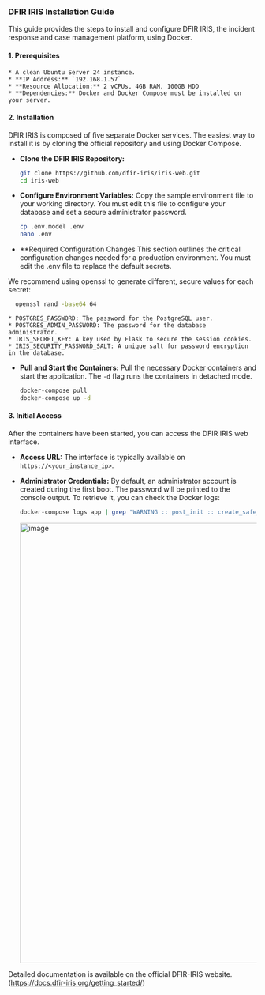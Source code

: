 ### **DFIR IRIS Installation Guide**

This guide provides the steps to install and configure DFIR IRIS, the incident response and case management platform, using Docker.

#### **1. Prerequisites**

    * A clean Ubuntu Server 24 instance.
    * **IP Address:** `192.168.1.57`
    * **Resource Allocation:** 2 vCPUs, 4GB RAM, 100GB HDD
    * **Dependencies:** Docker and Docker Compose must be installed on your server.

#### **2. Installation**

DFIR IRIS is composed of five separate Docker services. The easiest way to install it is by cloning the official repository and using Docker Compose.

  * **Clone the DFIR IRIS Repository:**
    ```bash
    git clone https://github.com/dfir-iris/iris-web.git
    cd iris-web
    ```
  * **Configure Environment Variables:** Copy the sample environment file to your working directory. You must edit this file to configure your database and set a secure administrator password.
    ```bash
    cp .env.model .env
    nano .env
    ```
   * **Required Configuration Changes
    This section outlines the critical configuration changes needed for a production environment. You must edit the .env file to replace the default secrets.

  We recommend using openssl to generate different, secure values for each secret:
  
  ```bash
    openssl rand -base64 64
  ```

    * POSTGRES_PASSWORD: The password for the PostgreSQL user.
    * POSTGRES_ADMIN_PASSWORD: The password for the database administrator.
    * IRIS_SECRET_KEY: A key used by Flask to secure the session cookies.
    * IRIS_SECURITY_PASSWORD_SALT: A unique salt for password encryption in the database.
   
  * **Pull and Start the Containers:**
    Pull the necessary Docker containers and start the application. The `-d` flag runs the containers in detached mode.
    ```bash
    docker-compose pull
    docker-compose up -d
    ```

#### **3. Initial Access**

After the containers have been started, you can access the DFIR IRIS web interface.

  * **Access URL:** The interface is typically available on `https://<your_instance_ip>`.
  * **Administrator Credentials:** By default, an administrator account is created during the first boot. The password will be printed to the console output. To retrieve it, you can check the Docker logs:
    ```bash
    docker-compose logs app | grep "WARNING :: post_init :: create_safe_admin"
    ```

    <img width="1920" height="891" alt="image" src="https://github.com/user-attachments/assets/6a6c266f-cd44-44d0-b737-0bed58df50bb" />

Detailed documentation is available on the official DFIR-IRIS website. (https://docs.dfir-iris.org/getting_started/)
